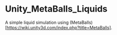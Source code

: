 # Unity_MetaBalls_Liquids
A simple liquid simulation using (MetaBalls)[https://wiki.unity3d.com/index.php?title=MetaBalls].
